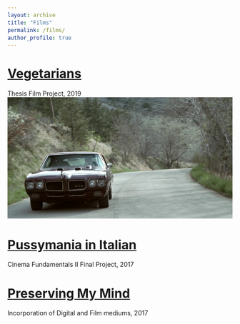 ```yaml
---
layout: archive
title: "Films"
permalink: /films/
author_profile: true
---
```

[Vegetarians](https://vimeo.com/268691928 "Vimeo")
=====

Thesis Film Project, 2019 <br/><img src='/files/Vegetarians Snapshot.PNG'>


[Pussymania in Italian](https://youtu.be/v8Gj1mGCDe0 "Youtube")
======

Cinema Fundamentals II Final Project, 2017


[Preserving My Mind](https://youtu.be/hWDqcIGyHkw "Youtube")
======

Incorporation of Digital and Film mediums, 2017
